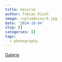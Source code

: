 ```yaml
---
title: Galerie
author: Tobias Kisch
image: /uploads/nz/9.jpg
date: '2024-10-04'
slug: []
categories: []
tags:
  - photography
---
```


[Galerie](https://tobiaskisch.ch/elements/)